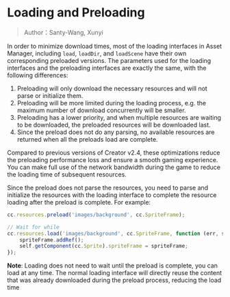 # Loading and Preloading

> Author：Santy-Wang, Xunyi 

In order to minimize download times, most of the loading interfaces in Asset Manager, including `load`, `loadDir`, and `loadScene` have their own corresponding preloaded versions. The parameters used for the loading interfaces and the preloading interfaces are exactly the same, with the following differences:

1. Preloading will only download the necessary resources and will not parse or initialize them.
2. Preloading will be more limited during the loading process, e.g. the maximum number of download concurrently will be smaller.
3. Preloading has a lower priority, and when multiple resources are waiting to be downloaded, the preloaded resources will be downloaded last.
4. Since the preload does not do any parsing, no available resources are returned when all the preloads load are complete.

Compared to previous versions of Creator v2.4, these optimizations reduce the preloading performance loss and ensure a smooth gaming experience. You can make full use of the network bandwidth during the game to reduce the loading time of subsequent resources.

Since the preload does not parse the resources, you need to parse and initialize the resources with the loading interface to complete the resource loading after the preload is complete. For example:

```js
cc.resources.preload('images/background', cc.SpriteFrame);

// Wait for while 
cc.resources.load('images/background', cc.SpriteFrame, function (err, spriteFrame) {
    spriteFrame.addRef();
    self.getComponent(cc.Sprite).spriteFrame = spriteFrame;
});
```

**Note**: Loading does not need to wait until the preload is complete, you can load at any time. The normal loading interface will directly reuse the content that was already downloaded during the preload process, reducing the load time
